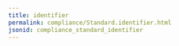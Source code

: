 ```yaml
---
title: identifier
permalink: compliance/Standard.identifier.html
jsonid: compliance_standard_identifier
---
```

